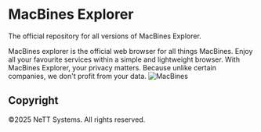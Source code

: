 # MacBines Explorer

The official repository for all versions of MacBines Explorer.

MacBines explorer is the official web browser for all things MacBines. Enjoy all your favourite services within a simple and lightweight browser. With MacBines Explorer, your privacy matters. Because unlike certain companies, we don't profit from your data.
![MacBines](https://github.com/user-attachments/assets/198e1ea0-6b29-4299-ae73-2bb5816c5d09)


## Copyright

©2025 NeTT Systems. All rights reserved.
